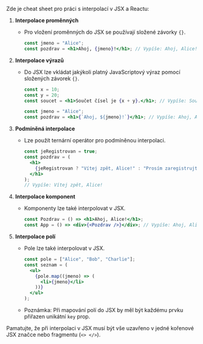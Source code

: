 Zde je cheat sheet pro práci s interpolací v JSX a Reactu:

1. **Interpolace proměnných**

   - Pro vložení proměnných do JSX se používají složené závorky `{}`.

     ```jsx
     const jmeno = "Alice";
     const pozdrav = <h1>Ahoj, {jmeno}!</h1>; // Vypíše: Ahoj, Alice!
     ```

2. **Interpolace výrazů**

   - Do JSX lze vkládat jakýkoli platný JavaScriptový výraz pomocí složených závorek `{}`.

     ```jsx
     const x = 10;
     const y = 20;
     const soucet = <h1>Součet čísel je {x + y}.</h1>; // Vypíše: Součet čísel je 30.
     ```

     ```jsx
     const jmeno = "Alice";
     const pozdrav = <h1>{`Ahoj, ${jmeno}!`}</h1>; // Vypíše: Ahoj, Alice!
     ```

3. **Podmíněná interpolace**

   - Lze použít ternární operátor pro podmíněnou interpolaci.

     ```jsx
     const jeRegistrovan = true;
     const pozdrav = (
       <h1>
         {jeRegistrovan ? "Vítej zpět, Alice!" : "Prosím zaregistrujte se."}
       </h1>
     );
     // Vypíše: Vítej zpět, Alice!
     ```

4. **Interpolace komponent**

   - Komponenty lze také interpolovat v JSX.

     ```jsx
     const Pozdrav = () => <h1>Ahoj, Alice!</h1>;
     const App = () => <div>{<Pozdrav />}</div>; // Vypíše: Ahoj, Alice!
     ```

5. **Interpolace polí**

   - Pole lze také interpolovat v JSX.

     ```jsx
     const pole = ["Alice", "Bob", "Charlie"];
     const seznam = (
       <ul>
         {pole.map((jmeno) => (
           <li>{jmeno}</li>
         ))}
       </ul>
     );
     ```

   - Poznámka: Při mapování polí do JSX by měl být každému prvku přiřazen unikátní `key` prop.

Pamatujte, že při interpolaci v JSX musí být vše uzavřeno v jedné kořenové JSX značce nebo fragmentu (`<> </>`).
